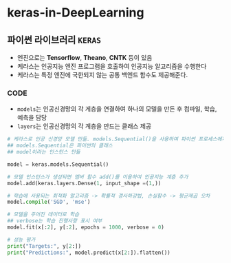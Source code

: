# keras-in-DeepLearning

## 파이썬 라이브러리 ```KERAS```
- 엔진으로는 **Tensorflow**, **Theano**, **CNTK** 등이 있음
- 케라스는 인공지능 엔진 프로그램을 호출하여 인공지능 알고리즘을 수행한다
- 케라스는 특정 엔진에 국한되지 않는 공통 백엔드 함수도 제공해준다.

### CODE
- ```models```는 인공신경망의 각 게층을 연결하여 하나의 모델을 만든 후 컴파일, 학습, 예측을 담당
- ```layers```는 인공신경망의 각 계층을 만드는 클래스 제공

```python
# 케라스로 인공 신경망 모델 만듦. models.Sequential()을 사용하여 파이썬 프로세스에게 알림
## models.Sequential은 파이썬의 클래스
## model이라는 인스턴스 만듦

model = keras.models.Sequential()

# 모델 인스턴스가 생성되면 멤버 함수 add()를 이용하여 인공지능 계층 추가
model.add(keras.layers.Dense(1, input_shape =(1,))

# 학습에 사용되는 최적화 알고리즘 -> 확률적 경사하강법, 손실함수 -> 평균제곱 오차
model.compile('SGD', 'mse')

# 모델을 주어진 데이터로 학습
## verbose는 학습 진행사항 표시 여부
model.fit(x[:2], y[:2], epochs = 1000, verbose = 0)

# 성능 평가
print("Targets:", y[2:])
print("Predictions:", model.predict(x[2:]).flatten())
```
